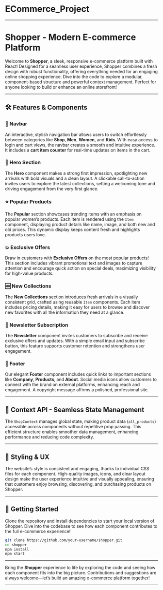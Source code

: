 # ECommerce_Project

---

# Shopper - Modern E-commerce Platform

Welcome to **Shopper**, a sleek, responsive e-commerce platform built with React! Designed for a seamless user experience, Shopper combines a fresh design with robust functionality, offering everything needed for an engaging online shopping experience. Dive into the code to explore a modular, component-based structure and powerful context management. Perfect for anyone looking to build or enhance an online storefront!

---

## 🛠️ Features & Components

### 📌 Navbar
An interactive, stylish navigation bar allows users to switch effortlessly between categories like **Shop**, **Men**, **Women**, and **Kids**. With easy access to login and cart views, the navbar creates a smooth and intuitive experience. It includes a **cart item counter** for real-time updates on items in the cart.

### 🎉 Hero Section
The **Hero** component makes a strong first impression, spotlighting new arrivals with bold visuals and a clean layout. A clickable call-to-action invites users to explore the latest collections, setting a welcoming tone and driving engagement from the very first glance.

### ⭐ Popular Products
The **Popular** section showcases trending items with an emphasis on popular women’s products. Each item is rendered using the `Item` component, displaying product details like name, image, and both new and old prices. This dynamic display keeps content fresh and highlights products users love.

### 💥 Exclusive Offers
Draw in customers with **Exclusive Offers** on the most popular products! This section includes vibrant promotional text and images to capture attention and encourage quick action on special deals, maximizing visibility for high-value products.

### 🆕 New Collections
The **New Collections** section introduces fresh arrivals in a visually consistent grid, crafted using reusable `Item` components. Each item includes pricing details, making it easy for users to browse and discover new favorites with all the information they need at a glance.

### 📧 Newsletter Subscription
The **Newsletter** component invites customers to subscribe and receive exclusive offers and updates. With a simple email input and subscribe button, this feature supports customer retention and strengthens user engagement.

### 📍 Footer
Our elegant **Footer** component includes quick links to important sections like **Company**, **Products**, and **About**. Social media icons allow customers to connect with the brand on external platforms, enhancing reach and engagement. A copyright message affirms a polished, professional site.

---

## 🔧 Context API - Seamless State Management

The `ShopContext` manages global state, making product data (`all_products`) accessible across components without repetitive prop passing. This efficient structure enables smoother data management, enhancing performance and reducing code complexity.

---

## 💅 Styling & UX

The website’s style is consistent and engaging, thanks to individual CSS files for each component. High-quality images, icons, and clear layout design make the user experience intuitive and visually appealing, ensuring that customers enjoy browsing, discovering, and purchasing products on Shopper.

---

## 🚀 Getting Started

Clone the repository and install dependencies to start your local version of Shopper. Dive into the codebase to see how each component contributes to the full e-commerce experience!

```bash
git clone https://github.com/your-username/shopper.git
cd shopper
npm install
npm start
```

---

Bring the **Shopper** experience to life by exploring the code and seeing how each component fits into the big picture. Contributions and suggestions are always welcome—let’s build an amazing e-commerce platform together!

---

